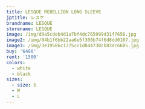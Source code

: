 ```yaml
---
title: LESQUE REBELLION LONG SLEEVE
jptitle: レスケ　
brandname: LESQUE
storename: LESQUE
image: /img/d9a5cdeb4d1a7bf4dc765999d31f7656.jpg
image2: /img/04b1f6bb22aa6e5f308b74f6d8dd0107.jpg
image3: /img/3e19586c1775cc1d844730cb83dc6605.jpg
buy: '6480'
rent: '1500'
colors:
  - white
  - black
sizes:
  - size: S
  - M
  - L
---
```



